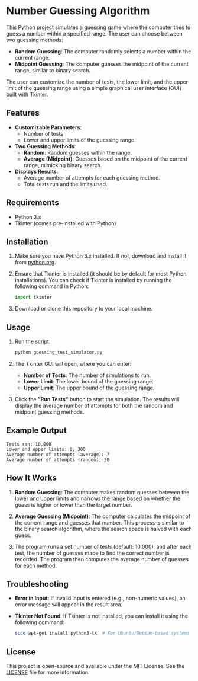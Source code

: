 # Number Guessing Algorithm

This Python project simulates a guessing game where the computer tries to guess a number within a specified range. The
user can choose between two guessing methods:

- **Random Guessing**: The computer randomly selects a number within the current range.
- **Midpoint Guessing**: The computer guesses the midpoint of the current range, similar to binary search.

The user can customize the number of tests, the lower limit, and the upper limit of the guessing range using a simple
graphical user interface (GUI) built with Tkinter.

## Features

- **Customizable Parameters**:
    - Number of tests
    - Lower and upper limits of the guessing range
- **Two Guessing Methods**:
    - **Random**: Random guesses within the range.
    - **Average (Midpoint)**: Guesses based on the midpoint of the current range, mimicking binary search.
- **Displays Results**:
    - Average number of attempts for each guessing method.
    - Total tests run and the limits used.

## Requirements

- Python 3.x
- Tkinter (comes pre-installed with Python)

## Installation

1. Make sure you have Python 3.x installed. If not, download and install it
   from [python.org](https://www.python.org/downloads/).

2. Ensure that Tkinter is installed (it should be by default for most Python installations). You can check if Tkinter is
   installed by running the following command in Python:
   ```python
   import tkinter
   ```

3. Download or clone this repository to your local machine.

## Usage

1. Run the script:
   ```bash
   python guessing_test_simulator.py
   ```

2. The Tkinter GUI will open, where you can enter:
    - **Number of Tests**: The number of simulations to run.
    - **Lower Limit**: The lower bound of the guessing range.
    - **Upper Limit**: The upper bound of the guessing range.

3. Click the **"Run Tests"** button to start the simulation. The results will display the average number of attempts for
   both the random and midpoint guessing methods.

## Example Output

```
Tests ran: 10,000
Lower and upper limits: 0, 300
Average number of attempts (average): 7
Average number of attempts (random): 20
```

## How It Works

1. **Random Guessing**: The computer makes random guesses between the lower and upper limits and narrows the range based
   on whether the guess is higher or lower than the target number.

2. **Average Guessing (Midpoint)**: The computer calculates the midpoint of the current range and guesses that number.
   This process is similar to the binary search algorithm, where the search space is halved with each guess.

3. The program runs a set number of tests (default: 10,000), and after each test, the number of guesses made to find the
   correct number is recorded. The program then computes the average number of guesses for each method.

## Troubleshooting

- **Error in Input**: If invalid input is entered (e.g., non-numeric values), an error message will appear in the result
  area.

- **Tkinter Not Found**: If Tkinter is not installed, you can install it using the following command:
  ```bash
  sudo apt-get install python3-tk  # For Ubuntu/Debian-based systems
  ```

## License

This project is open-source and available under the MIT License. See the [LICENSE](LICENSE) file for more information.
